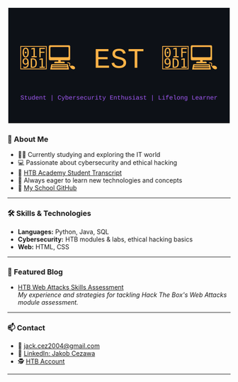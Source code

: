 <p align="center">
  <img src="assets/font.svg" alt="EST2374" width="500"/>
</p>

### 🚀 About Me

- 🧑‍🎓 Currently studying and exploring the IT world  
- 💻 Passionate about cybersecurity and ethical hacking
- 📝 [HTB Academy Student Transcript](https://github.com/EST2374/EST2374/blob/main/HTB_Academy_Student_Transcript.pdf) 
- 📖 Always eager to learn new technologies and concepts
- 🏫 [My School GitHub](https://github.com/HJakobTL)

---

### 🛠️ Skills & Technologies

- **Languages:** Python, Java, SQL
- **Cybersecurity:** HTB modules & labs, ethical hacking basics
- **Web:** HTML, CSS

---

### 📝 Featured Blog

- [HTB Web Attacks Skills Assessment](https://medium.com/@est_21/htb-web-attacks-skills-assessment-c9b0fd6d9aca)  
  _My experience and strategies for tackling Hack The Box's Web Attacks module assessment._

---

### 📫 Contact

- 📧 [jack.cez2004@gmail.com](mailto:jack.cez2004@gmail.com)
- 💼 [LinkedIn: Jakob Cezawa](https://www.linkedin.com/in/jakob-cezawa-03b69535b/)
- 🕵️ [HTB Account](https://app.hackthebox.com/users/2255803)

---

<!--
**EST2374/EST2374** is a ✨ special ✨ repository because its README.md (this file) appears on your GitHub profile.
-->
